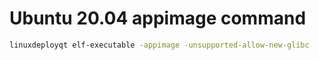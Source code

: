 
# Ubuntu 20.04 appimage command

```bash
linuxdeployqt elf-executable -appimage -unsupported-allow-new-glibc
```
